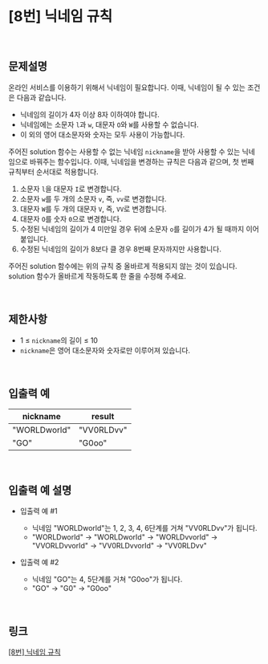 # [8번] 닉네임 규칙

<br>

## 문제설명
온라인 서비스를 이용하기 위해서 닉네임이 필요합니다. 이때, 닉네임이 될 수 있는 조건은 다음과 같습니다.

- 닉네임의 길이가 4자 이상 8자 이하여야 합니다.
- 닉네임에는 소문자 `l`과 `w`, 대문자 `O`와 `W`를 사용할 수 없습니다.
- 이 외의 영어 대소문자와 숫자는 모두 사용이 가능합니다.

주어진 solution 함수는 사용할 수 없는 닉네임 `nickname`을 받아 사용할 수 있는 닉네임으로 바꿔주는 함수입니다. 이때, 닉네임을 변경하는 규칙은 다음과 같으며, 첫 번째 규칙부터 순서대로 적용합니다.

1. 소문자 `l`을 대문자 `I`로 변경합니다.
2. 소문자 `w`를 두 개의 소문자 `v`, 즉, `vv`로 변경합니다.
3. 대문자 `W`를 두 개의 대문자 `V`, 즉, `VV`로 변경합니다.
4. 대문자 `O`를 숫자 `0`으로 변경합니다.
5. 수정된 닉네임의 길이가 4 미만일 경우 뒤에 소문자 `o`를 길이가 4가 될 때까지 이어 붙입니다.
6. 수정된 닉네임의 길이가 8보다 클 경우 8번째 문자까지만 사용합니다.

주어진 solution 함수에는 위의 규칙 중 올바르게 적용되지 않는 것이 있습니다. solution 함수가 올바르게 작동하도록 한 줄을 수정해 주세요.

<br>

## 제한사항
- 1 ≤ `nickname`의 길이 ≤ 10
- `nickname`은 영어 대소문자와 숫자로만 이루어져 있습니다.

<br>

## 입출력 예
| nickname | result |
|---|---|
| "WORLDworld" | "VV0RLDvv" |
| "GO" | "G0oo" |

<br>

## 입출력 예 설명
- 입출력 예 #1
    - 닉네임 "WORLDworld"는 1, 2, 3, 4, 6단계를 거쳐 "VV0RLDvv"가 됩니다.
    - "WORLDworld" -> "WORLDworId" -> "WORLDvvorId" -> "VVORLDvvorId" -> "VV0RLDvvorId" -> "VV0RLDvv"

- 입출력 예 #2
    - 닉네임 "GO"는 4, 5단계를 거쳐 "G0oo"가 됩니다.
    - "GO" -> "G0" -> "G0oo"

<br>

## 링크
[[8번] 닉네임 규칙](https://school.programmers.co.kr/learn/courses/30/lessons/340200)
